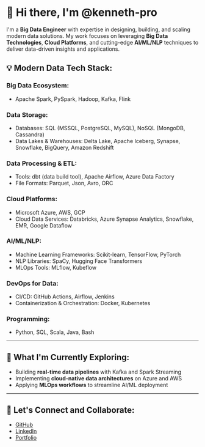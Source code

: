 # 👋 Hi there, I'm @kenneth-pro

I'm a **Big Data Engineer** with expertise in designing, building, and scaling modern data solutions. My work focuses on leveraging **Big Data Technologies**, **Cloud Platforms**, and cutting-edge **AI/ML/NLP** techniques to deliver data-driven insights and applications.

## 💡 Modern Data Tech Stack:
### **Big Data Ecosystem**:  
- Apache Spark, PySpark, Hadoop, Kafka, Flink  

### **Data Storage**:  
- Databases: SQL (MSSQL, PostgreSQL, MySQL), NoSQL (MongoDB, Cassandra)  
- Data Lakes & Warehouses: Delta Lake, Apache Iceberg, Synapse, Snowflake, BigQuery, Amazon Redshift  

### **Data Processing & ETL**:  
- Tools: dbt (data build tool), Apache Airflow, Azure Data Factory  
- File Formats: Parquet, Json, Avro, ORC  

### **Cloud Platforms**:  
- Microsoft Azure, AWS, GCP  
- Cloud Data Services: Databricks, Azure Synapse Analytics, Snowflake, EMR, Google Dataflow  

### **AI/ML/NLP**:  
- Machine Learning Frameworks: Scikit-learn, TensorFlow, PyTorch  
- NLP Libraries: SpaCy, Hugging Face Transformers  
- MLOps Tools: MLflow, Kubeflow  

### **DevOps for Data**:  
- CI/CD: GitHub Actions, Airflow, Jenkins  
- Containerization & Orchestration: Docker, Kubernetes  

### **Programming**:  
- Python, SQL, Scala, Java, Bash  

---

## 🚀 What I'm Currently Exploring:
- Building **real-time data pipelines** with Kafka and Spark Streaming  
- Implementing **cloud-native data architectures** on Azure and AWS  
- Applying **MLOps workflows** to streamline AI/ML deployment  

---

## 🌟 Let's Connect and Collaborate:
- <a href="https://github.com/kenneth-pro" target="_blank">GitHub</a>  
- <a href="https://www.linkedin.com/in/kabdela/" target="_blank">LinkedIn</a>  
- <a href="https://kenneth-pro.github.io/" target="_blank">Portfolio</a>  

<!---
kenneth-pro/kenneth-pro is a ✨ special ✨ repository because its `README.md` (this file) appears on your GitHub profile.
You can click the Preview link to take a look at your changes.
--->
